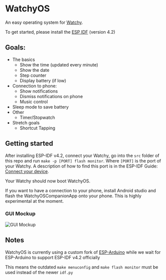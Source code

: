 # WatchyOS

An easy operating system for [Watchy](https://github.com/sqfmi/Watchy).

To get started, please install the [ESP IDF](https://docs.espressif.com/projects/esp-idf/en/v4.2/esp32/get-started/index.html) (version 4.2)

## Goals:
- The basics
	- Show the time (updated every minute)
	- Show the date
	- Step counter
	- Display battery (if low)
- Connection to phone:
	- Show notifications
	- Dismiss notifications on phone
	- Music control
- Sleep mode to save battery
- Other
	- Timer/Stopwatch
- Stretch goals
	- Shortcut Tapping

## Getting started
After installing ESP-IDF v4.2, connect your Watchy, go into the `src` folder of this repo and run `make -p [PORT] flash monitor`.
Where `[PORT]` is the port of your Watchy. A description of how to find this port is in the ESP-IDF Guide: [Connect your device](https://docs.espressif.com/projects/esp-idf/en/v4.2/esp32/get-started/index.html#step-6-connect-your-device).

Your Watchy should now boot WatchyOS.

If you want to have a connection to your phone, install Android studio and flash the WatchyOSCompanionApp onto your phone.
This is highly experimental at the moment.

### GUI Mockup
![GUI Mockup](https://github.com/LeonMatthes/WatchyOS/raw/main/res/gui-mockup.jpg)

## Notes
WatchyOS is currently using a custom fork of [ESP-Arduino](https://github.com/summivox/arduino-esp32) while we wait for ESP-Arduino to support ESP-IDF v4.2 officially

This means the outdated `make menuconfig` and `make flash monitor` must be used instead of the newer `idf.py`
